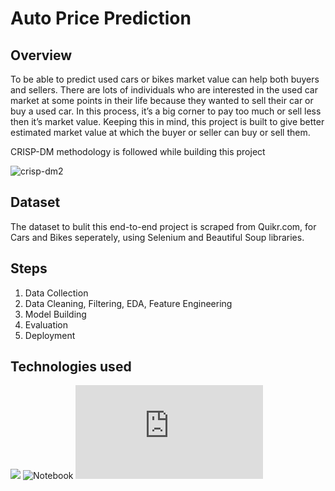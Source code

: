 # Auto Price Prediction

## Overview
To be able to predict used cars or bikes market value can help both buyers and sellers. 
There are lots of individuals who are interested in the used car market at some points in their life because they wanted to sell their car or buy a used car. In this process, it’s a big corner to pay too much or sell less then it’s market value. Keeping this in mind, this project is built to give better estimated market value at which the buyer or seller can buy or sell them.

CRISP-DM methodology is followed while building this project

![crisp-dm2](https://user-images.githubusercontent.com/100039012/207263787-aa362f1f-fda4-407e-b585-129b812e36a0.jpeg)


## Dataset
The dataset to bulit this end-to-end project is scraped from Quikr.com, for Cars and Bikes seperately, using Selenium and Beautiful Soup libraries.

## Steps
1. Data Collection
2. Data Cleaning, Filtering, EDA, Feature Engineering
3. Model Building
4. Evaluation
5. Deployment

## Technologies used 
![](https://forthebadge.com/images/badges/made-with-python.svg)
![Notebook](https://img.shields.io/badge/Notebook-Jupyter-orange)
![!Streamlit](https://share.streamlit.io/jkanner/streamlit-audio/main/app.py)
